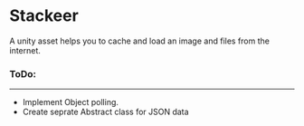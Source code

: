 # Stackeer
A unity asset helps you to cache and load an image and files from the internet.

### ToDo:
----
 - Implement Object polling.
 - Create seprate Abstract class for JSON data
